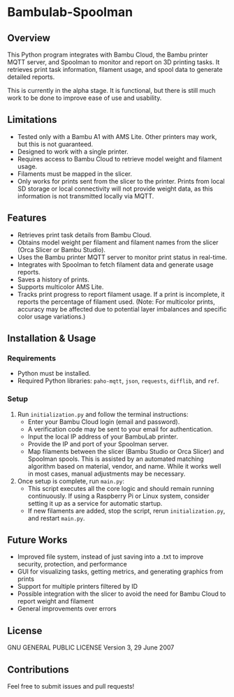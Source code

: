 # Bambulab-Spoolman

## Overview
This Python program integrates with Bambu Cloud, the Bambu printer MQTT server, and Spoolman to monitor and report on 3D printing tasks. It retrieves print task information, filament usage, and spool data to generate detailed reports. 

This is currently in the alpha stage. It is functional, but there is still much work to be done to improve ease of use and usability.

## Limitations
- Tested only with a Bambu A1 with AMS Lite. Other printers may work, but this is not guaranteed.
- Designed to work with a single printer.
- Requires access to Bambu Cloud to retrieve model weight and filament usage.
- Filaments must be mapped in the slicer.
- Only works for prints sent from the slicer to the printer. Prints from local SD storage or local connectivity will not provide weight data, as this information is not transmitted locally via MQTT.

## Features
- Retrieves print task details from Bambu Cloud.
- Obtains model weight per filament and filament names from the slicer (Orca Slicer or Bambu Studio).
- Uses the Bambu printer MQTT server to monitor print status in real-time.
- Integrates with Spoolman to fetch filament data and generate usage reports.
- Saves a history of prints.
- Supports multicolor AMS Lite.
- Tracks print progress to report filament usage. If a print is incomplete, it reports the percentage of filament used. (Note: For multicolor prints, accuracy may be affected due to potential layer imbalances and specific color usage variations.)

## Installation & Usage
### Requirements
- Python must be installed.
- Required Python libraries: `paho-mqtt`, `json`, `requests`, `difflib`, and `ref`.

### Setup
1. Run `initialization.py` and follow the terminal instructions:
   - Enter your Bambu Cloud login (email and password).
   - A verification code may be sent to your email for authentication.
   - Input the local IP address of your BambuLab printer.
   - Provide the IP and port of your Spoolman server.
   - Map filaments between the slicer (Bambu Studio or Orca Slicer) and Spoolman spools. This is assisted by an automated matching algorithm based on material, vendor, and name. While it works well in most cases, manual adjustments may be necessary.
2. Once setup is complete, run `main.py`:
   - This script executes all the core logic and should remain running continuously. If using a Raspberry Pi or Linux system, consider setting it up as a service for automatic startup.
   - If new filaments are added, stop the script, rerun `initialization.py`, and restart `main.py`.

## Future Works
- Improved file system, instead of just saving into a .txt to improve security, protection, and performance
- GUI for visualizing tasks, getting metrics, and generating graphics from prints
- Support for multiple printers filtered by ID
- Possible integration with the slicer to avoid the need for Bambu Cloud to report weight and filament
- General improvements over errors


## License
GNU GENERAL PUBLIC LICENSE
Version 3, 29 June 2007

## Contributions
Feel free to submit issues and pull requests!

